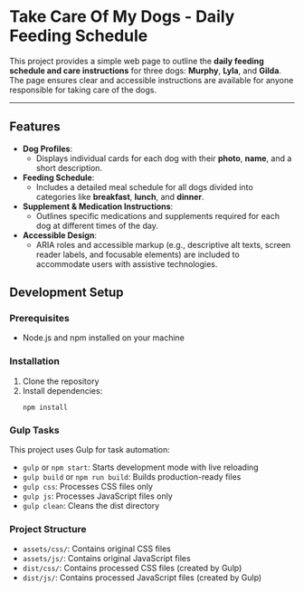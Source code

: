 # Take Care Of My Dogs - Daily Feeding Schedule

This project provides a simple web page to outline the **daily feeding schedule and care instructions** for three dogs: **Murphy**, **Lyla**, and **Gilda**. The page ensures clear and accessible instructions are available for anyone responsible for taking care of the dogs.

---

## Features

- **Dog Profiles**:
    - Displays individual cards for each dog with their **photo**, **name**, and a short description.
- **Feeding Schedule**:
    - Includes a detailed meal schedule for all dogs divided into categories like **breakfast**, **lunch**, and **dinner**.
- **Supplement & Medication Instructions**:
    - Outlines specific medications and supplements required for each dog at different times of the day.
- **Accessible Design**:
    - ARIA roles and accessible markup (e.g., descriptive alt texts, screen reader labels, and focusable elements) are included to accommodate users with assistive technologies.

## Development Setup

### Prerequisites
- Node.js and npm installed on your machine

### Installation
1. Clone the repository
2. Install dependencies:
   ```
   npm install
   ```

### Gulp Tasks
This project uses Gulp for task automation:

- `gulp` or `npm start`: Starts development mode with live reloading
- `gulp build` or `npm run build`: Builds production-ready files
- `gulp css`: Processes CSS files only
- `gulp js`: Processes JavaScript files only
- `gulp clean`: Cleans the dist directory

### Project Structure
- `assets/css/`: Contains original CSS files
- `assets/js/`: Contains original JavaScript files
- `dist/css/`: Contains processed CSS files (created by Gulp)
- `dist/js/`: Contains processed JavaScript files (created by Gulp)
